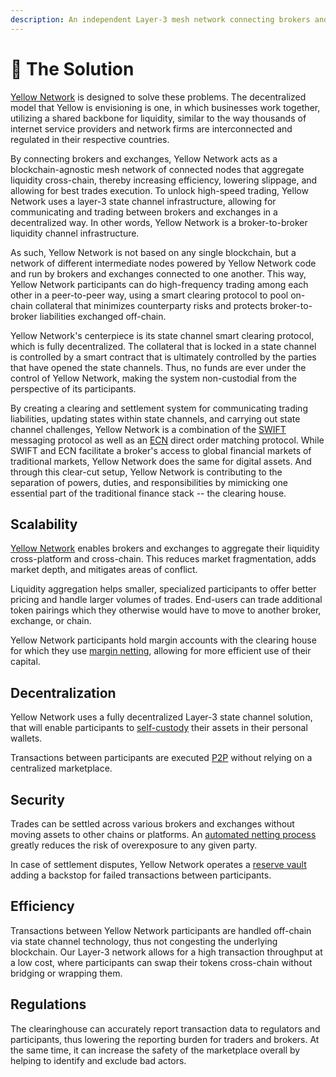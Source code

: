 ```yaml
---
description: An independent Layer-3 mesh network connecting brokers and exchanges
---
```


# 🚀 The Solution

[Yellow Network](https://www.yellow.org/) is designed to solve these problems. The decentralized model that Yellow is envisioning is one, in which businesses work together, utilizing a shared backbone for liquidity, similar to the way thousands of internet service providers and network firms are interconnected and regulated in their respective countries.

By connecting brokers and exchanges, Yellow Network acts as a blockchain-agnostic mesh network of connected nodes that aggregate liquidity cross-chain, thereby increasing efficiency, lowering slippage, and allowing for best trades execution. To unlock high-speed trading, Yellow Network uses a layer-3 state channel infrastructure, allowing for communicating and trading between brokers and exchanges in a decentralized way. In other words, Yellow Network is a broker-to-broker liquidity channel infrastructure.

As such, Yellow Network is not based on any single blockchain, but a network of different intermediate nodes powered by Yellow Network code and run by brokers and exchanges connected to one another. This way, Yellow Network participants can do high-frequency trading among each other in a peer-to-peer way, using a smart clearing protocol to pool on-chain collateral that minimizes counterparty risks and protects broker-to-broker liabilities exchanged off-chain.

Yellow Network's centerpiece is its state channel smart clearing protocol, which is fully decentralized. The collateral that is locked in a state channel is controlled by a smart contract that is ultimately controlled by the parties that have opened the state channels. Thus, no funds are ever under the control of Yellow Network, making the system non-custodial from the perspective of its participants.

By creating a clearing and settlement system for communicating trading liabilities, updating states within state channels, and carrying out state channel challenges, Yellow Network is a combination of the [SWIFT](https://www.swift.com/about-us/discover-swift/messaging-and-standards) messaging protocol as well as an [ECN](https://www.angelone.in/knowledge-center/share-market/ecn-electronic-communication-network) direct order matching protocol. While SWIFT and ECN facilitate a broker's access to global financial markets of traditional markets, Yellow Network does the same for digital assets. And through this clear-cut setup, Yellow Network is contributing to the separation of powers, duties, and responsibilities by mimicking one essential part of the traditional finance stack -- the clearing house.

## Scalability&#x20;

[Yellow Network](broken-reference) enables brokers and exchanges to aggregate their liquidity cross-platform and cross-chain. This reduces market fragmentation, adds market depth, and mitigates areas of conflict.

Liquidity aggregation helps smaller, specialized participants to offer better pricing and handle larger volumes of trades. End-users can trade additional token pairings which they otherwise would have to move to another broker, exchange, or chain.

Yellow Network participants hold margin accounts with the clearing house for which they use [margin netting](../yellow-network/architecture-and-design/smart-clearing-protocol.md), allowing for more efficient use of their capital.&#x20;

## Decentralization&#x20;

Yellow Network uses a fully decentralized Layer-3 state channel solution,\
that will enable participants to [self-custody](../yellow-network/architecture-and-design/custodial-layer.md) their assets in their personal wallets.&#x20;

Transactions between participants are executed [P2P](../yellow-network/architecture-and-design/smart-clearing-protocol.md) without relying on a centralized marketplace.&#x20;

## Security

Trades can be settled across various brokers and exchanges without moving assets to other chains or platforms. An [automated netting process](../yellow-network/architecture-and-design/smart-clearing-protocol.md) greatly reduces the risk of overexposure to any given party.

In case of settlement disputes, Yellow Network operates a [reserve vault](../yellow-network/yellow-reserve-vault.md) adding a backstop for failed transactions between participants.&#x20;

## Efficiency

Transactions between Yellow Network participants are handled off-chain via state channel technology, thus not congesting the underlying blockchain. Our Layer-3 network allows for a high transaction throughput at a low cost, where participants can swap their tokens cross-chain without bridging or wrapping them.

## Regulations

The clearinghouse can accurately report transaction data to regulators and participants, thus lowering the reporting burden for traders and brokers. At the same time, it can increase the safety of the marketplace overall by helping to identify and exclude bad actors.
